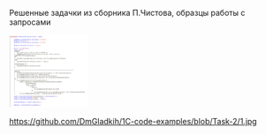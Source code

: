 Решенные задачки из сборника П.Чистова, образцы работы с запросами

<img src="https://github.com/DmGladkih/1C-code-examples/blob/Task-2/1.jpg" height="132"/></h5>

https://github.com/DmGladkih/1C-code-examples/blob/Task-2/1.jpg
